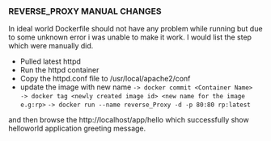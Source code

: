 ### REVERSE_PROXY MANUAL CHANGES ####
In ideal world Dockerfile should not have any problem while running but 
due to some unknown error i was unable to make it work. I would list
the step which were manually did. 
* Pulled latest httpd
* Run the httpd container 
* Copy the httpd.conf file to /usr/local/apache2/conf
* update the image with new name 
 `-> docker commit <Container Name>`<BR>
 `-> docker tag <newly created image id> <new name for the image e.g:rp>`
 `-> docker run --name reverse_Proxy -d -p 80:80 rp:latest`

and then browse the  http://localhost/app/hello which successfully show helloworld application greeting message. 
